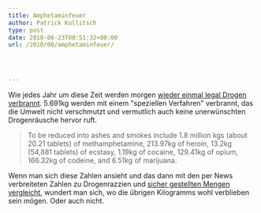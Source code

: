 ```yaml
---
title: Amphetaminfeuer
author: Patrick Kollitsch
type: post
date: 2010-06-23T00:51:32+00:00
url: /2010/06/amphetaminfeuer/




---
```

Wie jedes Jahr um diese Zeit werden morgen [wieder einmal legal Drogen verbrannt][1]. 5.691kg werden mit einem "speziellen Verfahren" verbrannt, das die Umwelt nicht verschmutzt und vermutlich auch keine unerwünschten Drogenräusche hervor ruft.

> To be reduced into ashes and smokes include 1.8 million kgs (about 20.21 tablets) of methamphetamine, 213.97kg of heroin, 13.2kg (54,881 tablets) of ecstasy, 1.19kg of cocaine, 129.41kg of opium, 166.32kg of codeine, and 6.51kg of marijuana. 

Wenn man sich diese Zahlen ansieht und das dann mit den per News verbreiteten Zahlen zu Drogenrazzien und [sicher gestellten Mengen vergleicht][2], wundert man sich, wo die übrigen Kilogramms wohl verblieben sein mögen. Oder auch nicht.

 [1]: http://www.bangkokpost.com/breakingnews/182266/5691kg-drugs-to-be-burnt-friday
 [2]: http://www.bangkokpost.com/news/local/39186/police-intercept-huge-hoard-of-speed-pills
